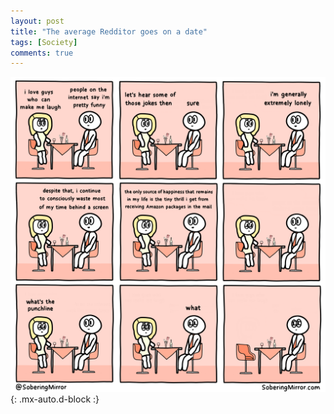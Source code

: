 ```yaml
---
layout: post
title: "The average Redditor goes on a date"
tags: [Society]
comments: true
---
```



!["The average Redditor goes on a date"](/comics/22.png){: .mx-auto.d-block :}